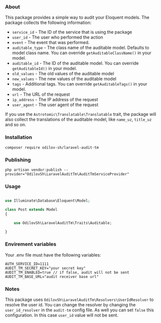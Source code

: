 ### About

This package provides a simple way to audit your Eloquent models.
The package collects the following information:

- `service_id` - The ID of the service that is using the package
- `user_id` - The user who performed the action
- `event` - The event that was performed.
- `auditable_type` - The class name of the auditable model. Defaults to model class name. You can override `getAuditableClassName()` in your model.
- `auditable_id` - The ID of the auditable model. You can override `getAuditableId()` in your model.
- `old_values` - The old values of the auditable model
- `new_values` - The new values of the auditable model
- `tags` - Additional tags. You can override `getAuditableTags()` in your model.
- `url` - The URL of the request
- `ip_address` - The IP address of the request
- `user_agent` - The user agent of the request

If you use the `Astrotomic\Translatable\Translatable` trait, the package will also collect the translations of the auditable model, like `name_uz`, `title_uz` and so on.


### Installation

```shell
composer require odilov-sh/laravel-audit-tm
```
### Publishing
    
```shell
php artisan vendor:publish --provider="OdilovSh\LaravelAuditTm\AuditTmServiceProvider"
```
### Usage

```php

use Illuminate\Database\Eloquent\Model;

class Post extends Model
{

    use OdilovSh\LaravelAuditTm\Traits\Auditable;

}
```
### Envirement variables
Your .env file must have the following variables:
```dotenv
AUTH_SERVICE_ID=1111
AUDIT_TM_SECRET_KEY="your secret key"
AUDIT_TM_ENABLED=true // if false, audit will not be sent
AUDIT_TM_BASE_URL="audit receiver base url"
```
### Notes
This package uses `OdilovSh\LaravelAuditTm\Resolvers\UserIdResolver` to resolve the user id. You can change the resolver by changing the `user_id_resolver` in the `audit-tm` config file. As well you can set `false` this configuration. In this case `user_id` value will not be sent. 
